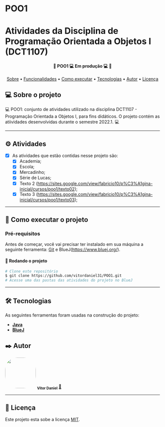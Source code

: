 # POO1
# Atividades da Disciplina de Programação Orientada a Objetos I (DCT1107)

<h4 align="center"> 
	🚧  POO1 💻 Em produção 💻 🚧
</h4>

<p align="center">
 <a href="#-sobre-o-projeto">Sobre</a> •
 <a href="#-funcionalidades">Funcionalidades</a> •
 <a href="#-como-executar-o-projeto">Como executar</a> • 
 <a href="#-tecnologias">Tecnologias</a> • 
 <a href="#-autor">Autor</a> • 
 <a href="#user-content--licença">Licença</a>
</p>


## 💻 Sobre o projeto

💻 POO1: conjunto de atividades utilizado na disciplina DCT1107  - Programação Orientada a Objetos I, para fins didáticos. 
O projeto contém as atiividades desenvolvidas durante o semestre 2022.1. 💻

---

## ⚙️ Atividades

- [x] As atividades que estão contidas nesse projeto são:
  - [x] Academia;
  - [x] Escola;
  - [x] Mercadinho;
  - [x] Série de Lucas;
  - [x] Texto 2 (https://sites.google.com/view/fabricio10/p%C3%A1gina-inicial/cursos/poo1/texto02);
  - [x] Texto 3 (https://sites.google.com/view/fabricio10/p%C3%A1gina-inicial/cursos/poo1/texto03);

---

## 🚀 Como executar o projeto

### Pré-requisitos

Antes de começar, você vai precisar ter instalado em sua máquina a seguinte ferramenta:
[Git](https://git-scm.com) e BlueJ(https://www.bluej.org/).

#### 🎲 Rodando o projeto

```bash
# Clone este repositório
$ git clone https://github.com/vitordaniel31/POO1.git
# Acesse uma das pastas das atividades do projeto no BlueJ
```

---

## 🛠 Tecnologias

As seguintes ferramentas foram usadas na construção do projeto:

-   **[Java](https://www.java.com/pt-BR/)**
-   **[BlueJ](https://www.bluej.org/)**

## ✒️ Autor

<a>
 <img style="border-radius: 40%;" src="https://avatars.githubusercontent.com/u/51799954?s=400&u=642e80143821cdf21858ef95e54fc020df455afc&v=4" width="100px;" alt=""/>
 <sub><b>Vitor Daniel</b></sub></a> <a href="https://github.com/vitordaniel31" title="Autor">🚀</a>

---

## 📝 Licença

Este projeto esta sobe a licença [MIT](https://github.com/vitordaniel31/POO1/blob/main/LICENSE).
